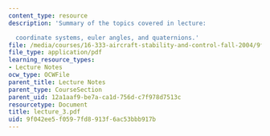 ```yaml
---
content_type: resource
description: 'Summary of the topics covered in lecture:

  coordinate systems, euler angles, and quaternions.'
file: /media/courses/16-333-aircraft-stability-and-control-fall-2004/9f042ee5f0597fd8913f6ac53bbb917b_lecture_3.pdf
file_type: application/pdf
learning_resource_types:
- Lecture Notes
ocw_type: OCWFile
parent_title: Lecture Notes
parent_type: CourseSection
parent_uid: 12a1aaf9-be7a-ca1d-756d-c7f978d7513c
resourcetype: Document
title: lecture_3.pdf
uid: 9f042ee5-f059-7fd8-913f-6ac53bbb917b
---
```

